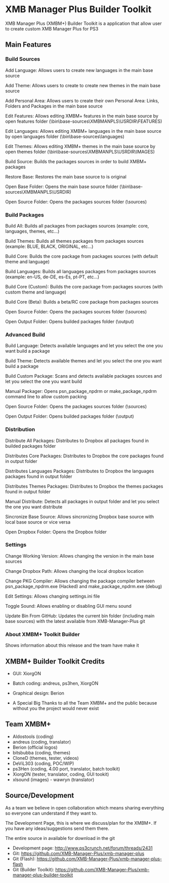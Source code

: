 XMB Manager Plus Builder Toolkit
=================================

XMB Manager Plus (XMBM+) Builder Toolkit is a application that allow user to create custom XMB Manager Plus for PS3

## Main Features

### Build Sources

Add Language: Allows users to create new languages in the main base source

Add Theme: Allows users to create to create new themes in the main base source

Add Personal Area: Allows users to create their own Personal Area: Links, Folders and Packages in the main base source

Edit Features: Allows editing XMBM+ features in the main base source by open features folder (\bin\base-sources\XMBMANPLS\USRDIR\FEATURES)

Edit Languages: Allows editing XMBM+ languages in the main base source by open languages folder (\bin\base-sources\languages)

Edit Themes: Allows editing XMBM+ themes in the main base source by open themes folder (\bin\base-sources\XMBMANPLS\USRDIR\IMAGES)

Build Source: Builds the packages sources in order to build XMBM+ packages

Restore Base: Restores the main base source to is original

Open Base Folder: Opens the main base source folder (\bin\base-sources\XMBMANPLS\USRDIR)

Open Source Folder: Opens the packages sources folder (\sources)

### Build Packages

Build All: Builds all packages from packages sources (example: core, languages, themes, etc...)

Build Themes: Builds all themes packages from packages sources (example: BLUE, BLACK, ORIGINAL, etc...)

Build Core: Builds the core package from packages sources (with default theme and language)

Build Languages: Builds all languages packages from packages sources (example: en-US, de-DE, es-Es, pt-PT, etc...)

Build Core (Custom): Builds the core package from packages sources (with custom theme and language)

Build Core (Beta): Builds a beta/RC core package from packages sources

Open Source Folder: Opens the packages sources folder (\sources)

Open Output Folder: Opens builded packages folder (\output)

### Advanced Build

Build Language: Detects available languages and let you select the one you want build a package

Build Theme: Detects available themes and let you select the one you want build a package

Build Custom Package: Scans and detects available packages sources and let you select the one you want build

Manual Packager: Opens psn_package_npdrm or make_package_npdrm command line to allow custom packing

Open Source Folder: Opens the packages sources folder (\sources)

Open Output Folder: Opens builded packages folder (\output)

### Distribution

Distribute All Packages: Distributes to Dropbox all packages found in builded packages folder

Distributes Core Packages: Distributes to Dropbox the core packages found in output folder

Distributes Languages Packages: Distributes to Dropbox the languages packages found in output folder

Distributes Themes Packages: Distributes to Dropbox the themes packages found in output folder

Manual Distribute: Detects all packages in output folder and let you select the one you want distribute

Sincronize Base Source: Allows sincronizing Dropbox base source with local base source or vice versa

Open Dropbox Folder: Opens the Dropbox folder

### Settings

Change Working Version: Allows changing the version in the main base sources

Change Dropbox Path: Allows changing the local dropbox location

Change PKG Compiler: Allows changing the package compiler between psn_package_npdrm.exe (Hacked) and make_package_npdrm.exe (debug)

Edit Settings: Allows changing settings.ini file

Toggle Sound: Allows enabling or disabling GUI menu sound

Update Bin From GitHub: Updates the current bin folder (including main base sources) with the latest available from XMB-Manager-Plus git


### About XMBM+ Toolkit Builder

Shows information about this release and the team have make it

## XMBM+ Builder Toolkit Credits

-  GUI: XiorgON
-  Batch coding: andreus, ps3hen, XiorgON
-  Graphical design: Berion

-  A Special Big Thanks to all the Team XMBM+ and the public because without you the project would never exist

## Team XMBM+

-  Aldostools (coding)
-  andreus (coding, translator)
-  Berion (official logos)
-  bitsbubba (coding, themes)
-  CloneD (themes, tester, videos)
-  DeViL303 (coding, POC/WIP)
-  ps3Hen (coding, 4.00 port, translator, batch toolkit)
-  XiorgON (tester, translator, coding, GUI tookit)
-  xlsound (images) -  wawryn (translator)

## Source/Development

As a team we believe in open collaboration which means sharing everything so everyone can understand if they want to.

The Development Page, this is where we discuss/plan for the XMBM+. If you have any ideas/suggestions send them there.

The entire source in available for download in the git

-  Development page: http://www.ps3crunch.net/forum/threads/2431
-  Git: https://github.com/XMB-Manager-Plus/xmb-manager-plus
-  Git (Flash): https://github.com/XMB-Manager-Plus/xmb-manager-plus-flash
-  Git (Builder Toolkit): https://github.com/XMB-Manager-Plus/xmb-manager-plus-builder-toolkit
